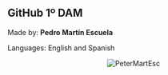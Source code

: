 ## GitHub 1º DAM

Made by: __Pedro Martín Escuela__

Languages: English and Spanish

<div align="center">
<img src="https://github-readme-stats.vercel.app/api/top-langs?username=PeterMartEsc&show_icons=true&locale=en&layout=compact" alt="PeterMartEsc" />
</div>
